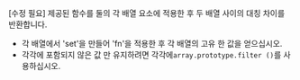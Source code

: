 [수정 필요]
제공된 함수를 둘의 각 배열 요소에 적용한 후 두 배열 사이의 대칭 차이를 반환합니다.

- 각 배열에서 'set'을 만들어 'fn'을 적용한 후 각 배열의 고유 한 값을 얻으십시오.
- 각각에 포함되지 않은 값 만 유지하려면 각각에`array.prototype.filter ()`를 사용하십시오.